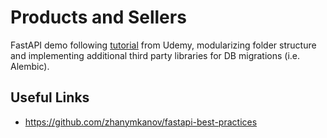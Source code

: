 # Products and Sellers

FastAPI demo following [tutorial](https://www.udemy.com/course/fastapi-course-python/) from Udemy, modularizing folder structure and implementing additional third party libraries for DB migrations (i.e. Alembic).

## Useful Links

- https://github.com/zhanymkanov/fastapi-best-practices